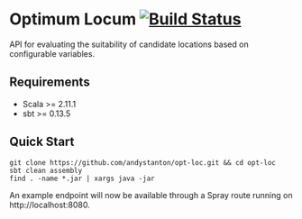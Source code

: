 # Optimum Locum [![Build Status](https://travis-ci.org/andystanton/opt-loc.svg?branch=master)](https://travis-ci.org/andystanton/opt-loc)

API for evaluating the suitability of candidate locations based on configurable variables.

## Requirements

* Scala >= 2.11.1
* sbt >= 0.13.5

## Quick Start

```
git clone https://github.com/andystanton/opt-loc.git && cd opt-loc
sbt clean assembly
find . -name *.jar | xargs java -jar
```

An example endpoint will now be available through a Spray route running on http://localhost:8080.
